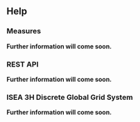 ## Help

### Measures

**Further information will come soon.**

### REST API

**Further information will come soon.**

### ISEA 3H Discrete Global Grid System

**Further information will come soon.**
